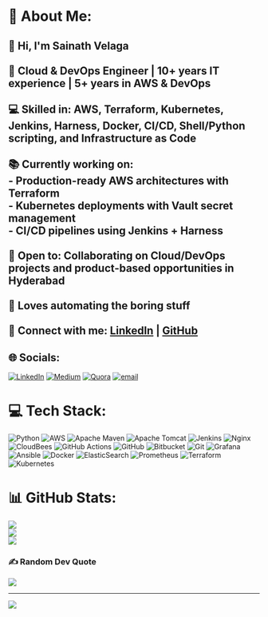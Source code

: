 # 💫 About Me:
## 👋 Hi, I'm Sainath Velaga  <br><br>🚀 Cloud & DevOps Engineer | 10+ years IT experience | 5+ years in AWS & DevOps  <br><br>💻 Skilled in: AWS, Terraform, Kubernetes, Jenkins, Harness, Docker, CI/CD, Shell/Python scripting, and Infrastructure as Code  <br><br>📚 Currently working on:  <br>- Production-ready AWS architectures with Terraform  <br>- Kubernetes deployments with Vault secret management  <br>- CI/CD pipelines using Jenkins + Harness  <br><br>🌟 Open to: Collaborating on Cloud/DevOps projects and product-based opportunities in Hyderabad  <br><br> 🎯 Loves automating the boring stuff  <br><br>🔗 Connect with me: [LinkedIn](https://www.linkedin.com/in/sainath-velaga/) | [GitHub](https://github.com/sainathvelaga)  <br>


## 🌐 Socials:
[![LinkedIn](https://img.shields.io/badge/LinkedIn-%230077B5.svg?logo=linkedin&logoColor=white)](https://linkedin.com/in/sainath-velaga) [![Medium](https://img.shields.io/badge/Medium-12100E?logo=medium&logoColor=white)](https://medium.com/@sainath.velaga) [![Quora](https://img.shields.io/badge/Quora-%23B92B27.svg?logo=Quora&logoColor=white)](https://quora.com/profile/Sainath-velaga) [![email](https://img.shields.io/badge/Email-D14836?logo=gmail&logoColor=white)](mailto:sainath.velaga@gmail.com) 

# 💻 Tech Stack:
![Python](https://img.shields.io/badge/python-3670A0?style=for-the-badge&logo=python&logoColor=ffdd54) ![AWS](https://img.shields.io/badge/AWS-%23FF9900.svg?style=for-the-badge&logo=amazon-aws&logoColor=white) ![Apache Maven](https://img.shields.io/badge/Apache%20Maven-C71A36?style=for-the-badge&logo=Apache%20Maven&logoColor=white) ![Apache Tomcat](https://img.shields.io/badge/apache%20tomcat-%23F8DC75.svg?style=for-the-badge&logo=apache-tomcat&logoColor=black) ![Jenkins](https://img.shields.io/badge/jenkins-%232C5263.svg?style=for-the-badge&logo=jenkins&logoColor=white) ![Nginx](https://img.shields.io/badge/nginx-%23009639.svg?style=for-the-badge&logo=nginx&logoColor=white) ![CloudBees](https://img.shields.io/badge/CloudBees-1997B5&?logo=cloudbees&logoColor=white&style=for-the-badge) ![GitHub Actions](https://img.shields.io/badge/github%20actions-%232671E5.svg?style=for-the-badge&logo=githubactions&logoColor=white) ![GitHub](https://img.shields.io/badge/github-%23121011.svg?style=for-the-badge&logo=github&logoColor=white) ![Bitbucket](https://img.shields.io/badge/bitbucket-%230047B3.svg?style=for-the-badge&logo=bitbucket&logoColor=white) ![Git](https://img.shields.io/badge/git-%23F05033.svg?style=for-the-badge&logo=git&logoColor=white) ![Grafana](https://img.shields.io/badge/grafana-%23F46800.svg?style=for-the-badge&logo=grafana&logoColor=white) ![Ansible](https://img.shields.io/badge/ansible-%231A1918.svg?style=for-the-badge&logo=ansible&logoColor=white) ![Docker](https://img.shields.io/badge/docker-%230db7ed.svg?style=for-the-badge&logo=docker&logoColor=white) ![ElasticSearch](https://img.shields.io/badge/-ElasticSearch-005571?style=for-the-badge&logo=elasticsearch) ![Prometheus](https://img.shields.io/badge/Prometheus-E6522C?style=for-the-badge&logo=Prometheus&logoColor=white) ![Terraform](https://img.shields.io/badge/terraform-%235835CC.svg?style=for-the-badge&logo=terraform&logoColor=white) ![Kubernetes](https://img.shields.io/badge/kubernetes-%23326ce5.svg?style=for-the-badge&logo=kubernetes&logoColor=white)
# 📊 GitHub Stats:
![](https://github-readme-stats.vercel.app/api?username=sainathvelaga&theme=radical&hide_border=false&include_all_commits=true&count_private=true)<br/>
![](https://nirzak-streak-stats.vercel.app/?user=sainathvelaga&theme=radical&hide_border=false)<br/>
![](https://github-readme-stats.vercel.app/api/top-langs/?username=sainathvelaga&theme=radical&hide_border=false&include_all_commits=true&count_private=true&layout=compact)



### ✍️ Random Dev Quote
![](https://quotes-github-readme.vercel.app/api?type=horizontal&theme=radical)

---
[![](https://visitcount.itsvg.in/api?id=sainathvelaga&icon=0&color=0)](https://visitcount.itsvg.in)

<!-- Proudly created with GPRM ( https://gprm.itsvg.in ) -->
